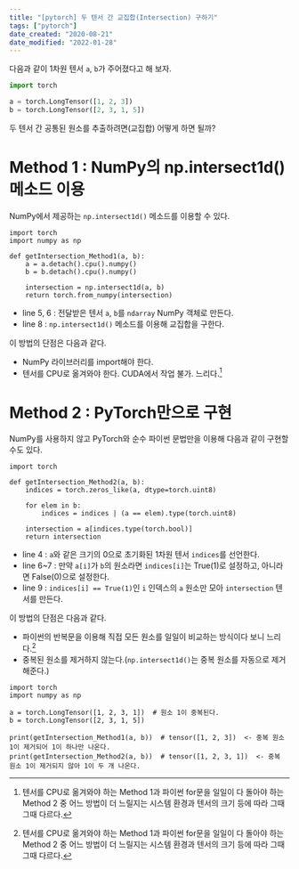 ```yaml
---
title: "[pytorch] 두 텐서 간 교집합(Intersection) 구하기"
tags: ["pytorch"]
date_created: "2020-08-21"
date_modified: "2022-01-28"
---
```


다음과 같이 1차원 텐서 `a`, `b`가 주어졌다고 해 보자.

```python
import torch

a = torch.LongTensor([1, 2, 3])
b = torch.LongTensor([2, 3, 1, 5])
```

두 텐서 간 공통된 원소를 추출하려면(교집합) 어떻게 하면 될까?

# Method 1 : NumPy의 np.intersect1d() 메소드 이용

NumPy에서 제공하는 `np.intersect1d()` 메소드를 이용할 수 있다.

```python:line-numbers
import torch
import numpy as np

def getIntersection_Method1(a, b):
    a = a.detach().cpu().numpy()
    b = b.detach().cpu().numpy()
    
    intersection = np.intersect1d(a, b)
    return torch.from_numpy(intersection)
```

- line 5, 6 : 전달받은 텐서 `a`, `b`를 `ndarray` NumPy 객체로 만든다.
- line 8 : `np.intersect1d()` 메소드를 이용해 교집합을 구한다.

이 방법의 단점은 다음과 같다.

- NumPy 라이브러리를 import해야 한다.
- 텐서를 CPU로 옮겨와야 한다. CUDA에서 작업 불가. 느리다.[^1]

# Method 2 : PyTorch만으로 구현

NumPy를 사용하지 않고 PyTorch와 순수 파이썬 문법만을 이용해 다음과 같이 구현할 수도 있다.

```python:line-numbers
import torch

def getIntersection_Method2(a, b):
    indices = torch.zeros_like(a, dtype=torch.uint8)

    for elem in b:
        indices = indices | (a == elem).type(torch.uint8)

    intersection = a[indices.type(torch.bool)]
    return intersection
```

- line 4 : `a`와 같은 크기의 0으로 초기화된 1차원 텐서 `indices`를 선언한다.
- line 6~7 : 만약 `a[i]`가 `b`의 원소라면 `indices[i]`는 True(1)로 설정하고, 아니라면 False(0)으로 설정한다.
- line 9 : `indices[i] == True(1)`인 `i` 인덱스의 `a` 원소만 모아 `intersection` 텐서를 만든다.

이 방법의 단점은 다음과 같다.

- 파이썬의 반복문을 이용해 직접 모든 원소를 일일이 비교하는 방식이다 보니 느리다.[^1]
- 중복된 원소를 제거하지 않는다.(`np.intersect1d()`는 중복 원소를 자동으로 제거해준다.)

[^1]: 텐서를 CPU로 옮겨와야 하는 Method 1과 파이썬 for문을 일일이 다 돌아야 하는 Method 2 중 어느 방법이 더 느릴지는 시스템 환경과 텐서의 크기 등에 따라 그때그때 다르다.

```python:line-numbers
import torch
import numpy as np

a = torch.LongTensor([1, 2, 3, 1])  # 원소 1이 중복된다.
b = torch.LongTensor([2, 3, 1, 5])

print(getIntersection_Method1(a, b))  # tensor([1, 2, 3])  <- 중복 원소 1이 제거되어 1이 하나만 나온다.
print(getIntersection_Method2(a, b))  # tensor([1, 2, 3, 1])  <- 중복 원소 1이 제거되지 않아 1이 두 개 나온다.
```